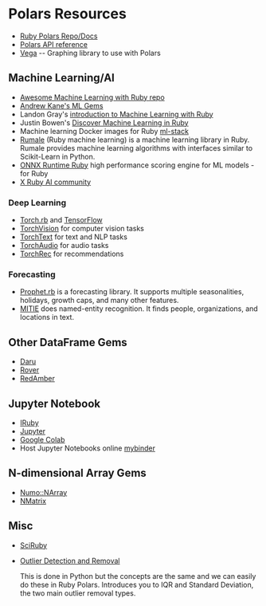 # Polars Resources
- [Ruby Polars Repo/Docs](https://github.com/ankane/polars-ruby)
- [Polars API reference](https://pola-rs.github.io/polars/py-polars/html/reference/index.html)
- [Vega](https://github.com/ankane/vega-ruby) -- Graphing library to use with Polars

## Machine Learning/AI
- [Awesome Machine Learning with Ruby repo](https://github.com/arbox/machine-learning-with-ruby)
- [Andrew Kane's ML Gems](https://ankane.org/new-ml-gems)
- Landon Gray's [introduction to Machine Learning with Ruby](https://www.youtube.com/watch?v=656z7Hu0HtY&list=PLbHJudTY1K0cOM1jfOsQLYPTLxQf1Ui1C&index=8&pp=iAQB
)
- Justin Bowen's [Discover Machine Learning in Ruby](https://www.youtube.com/watch?v=XXtqUptI_oQ&list=PLbHJudTY1K0dERpqJUEFOFSsMGvR6st9U&index=49)
- Machine learning Docker images for Ruby [ml-stack](https://github.com/ankane/ml-stack)
- [Rumale](https://github.com/yoshoku/rumale) (Ruby machine learning) is a machine learning library in Ruby. Rumale provides machine learning algorithms with interfaces similar to Scikit-Learn in Python.
- [ONNX Runtime Ruby](https://github.com/ankane/onnxruntime-ruby) high performance scoring engine for ML models - for Ruby
- [X Ruby AI community](https://twitter.com/i/communities/1709211359039078677)
### Deep Learning
- [Torch.rb](https://github.com/ankane/torch.rb) and [TensorFlow](https://github.com/ankane/tensorflow-ruby)
- [TorchVision](https://github.com/ankane/torchvision-ruby) for computer vision tasks
- [TorchText](https://github.com/ankane/torchtext-ruby) for text and NLP tasks
- [TorchAudio](https://github.com/ankane/torchaudio-ruby) for audio tasks
- [TorchRec](torchrec-ruby) for recommendations 

### Forecasting
- [Prophet.rb](https://github.com/ankane/prophet-ruby) is a forecasting library. It supports multiple seasonalities, holidays, growth caps, and many other features.
- [MITIE](https://github.com/ankane/mitie-ruby) does named-entity recognition. It finds people, organizations, and locations in text.

## Other DataFrame Gems
- [Daru](https://github.com/SciRuby/daru)
- [Rover](https://github.com/ankane/rover)
- [RedAmber](https://github.com/red-data-tools/red_amber)

## Jupyter Notebook
- [IRuby](https://github.com/SciRuby/iruby)
- [Jupyter](https://docs.jupyter.org/en/latest/install.html)
- [Google Colab](https://colab.google/)
- Host Jupyter Notebooks online [mybinder](https://mybinder.org/)

## N-dimensional Array Gems
- [Numo::NArray](https://github.com/ruby-numo/numo-narray)
- [NMatrix](https://github.com/SciRuby/nmatrix)

## Misc
- [SciRuby](https://github.com/SciRuby)
- [Outlier Detection and Removal](https://medium.com/analytics-vidhya/removing-outliers-understanding-how-and-what-behind-the-magic-18a78ab480ff)

  This is done in Python but the concepts are the same and we can easily do these in Ruby Polars. Introduces you to IQR and Standard Deviation, the two main outlier removal types.
